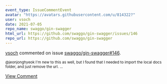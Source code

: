 ```yaml
---
event_type: IssueCommentEvent
avatar: "https://avatars.githubusercontent.com/u/814322?"
user: vsoch
date: 2021-07-05
repo_name: swaggo/gin-swagger
html_url: https://github.com/swaggo/gin-swagger/issues/146
repo_url: https://github.com/swaggo/gin-swagger
---
```


<a href='https://github.com/vsoch' target='_blank'>vsoch</a> commented on issue <a href='https://github.com/swaggo/gin-swagger/issues/146' target='_blank'>swaggo/gin-swagger#146</a>.

<small>@jeonjonghyeok I'm new to this as well, but I found that I needed to import the local docs folder, and just remove the url....</small>

<a href='https://github.com/swaggo/gin-swagger/issues/146' target='_blank'>View Comment</a>